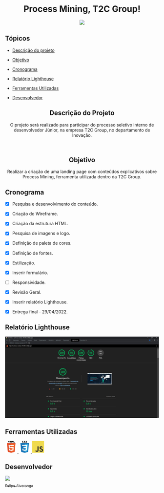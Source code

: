 <h1 align="center"> Process Mining, T2C Group!</h1>

<p align="center">
   <img src="https://camo.githubusercontent.com/e408df6d87efd76aa1954efeb0ca147fa1643154b596d97b5c4f138603560c74/687474703a2f2f696d672e736869656c64732e696f2f7374617469632f76313f6c6162656c3d535441545553266d6573736167653d454d253230444553454e564f4c56494d454e544f26636f6c6f723d524544267374796c653d666f722d7468652d6261646765"/>
</p>

## Tópicos 

- [Descrição do projeto](#descrição-do-projeto)

- [Objetivo](#objetivo)

- [Cronograma](#cronograma)

- [Relatório Lighthouse](#relatório-lighthouse)

- [Ferramentas Utilizadas](#ferramentas-utilizadas)

- [Desenvolvedor](#desenvolvedor)

<h2 align="center ">Descrição do Projeto</h2>

<p align="center">
O projeto será realizado para participar do processo seletivo interno de desenvolvedor Júnior, na empresa T2C Group, no departamento de Inovação.
</p>

<br>

<h2 align="center ">Objetivo</h2>

<p align="center">
Realizar a criação de uma landing page com conteúdos explicativos sobre Process Mining, ferramenta utilizada dentro da T2C Group.
</p>

## Cronograma

- [x] Pesquisa e desenvolvimento do conteúdo. <br>
- [x] Criação do Wireframe.<br>
- [x] Criação da estrutura HTML.<br>
- [x] Pesquisa de imagens e logo.<br>
- [x] Definição de paleta de cores.<br>
- [x] Definição de fontes.<br>
- [x] Estilização.<br>
- [x] Inserir formulário.<br>
- [ ] Responsividade.<br>
- [x] Revisão Geral.<br>
- [x] Inserir relatório Lighthouse.<br>
- [x] Entrega final - 29/04/2022.<br>


## Relatório Lighthouse

<p align="center">
   <img src="./img/relatorio.jpg"/>
</p>

## Ferramentas Utilizadas

<a href="https://html.spec.whatwg.org/" target="_blank"> <img src="https://raw.githubusercontent.com/devicons/devicon/1119b9f84c0290e0f0b38982099a2bd027a48bf1/icons/html5/html5-original-wordmark.svg" alt="html5" width="40" height="40"/> </a> 
<a href="https://www.w3.org/TR/css3-roadmap/" target="_blank"> <img src="https://raw.githubusercontent.com/devicons/devicon/1119b9f84c0290e0f0b38982099a2bd027a48bf1/icons/css3/css3-original-wordmark.svg" alt="css3" width="40" height="40"/> </a> 
<a href="https://www.javascript.com/" target="_blank"> <img src="https://raw.githubusercontent.com/devicons/devicon/1119b9f84c0290e0f0b38982099a2bd027a48bf1/icons/javascript/javascript-original.svg" alt="javascript" width="40" height="40"/> </a> 


## Desenvolvedor

 [<img src="https://avatars.githubusercontent.com/u/80013127?s=400&u=c7f5b92d33fc52b0f7493e014ab535ec1d802210&v=4" width=115><br><sub>Felipe Alvarenga</sub>](https://github.com/crownlol)